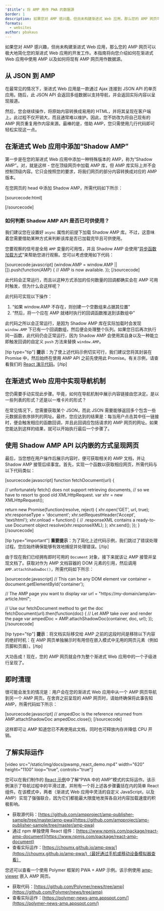 ```yaml
---
'$title': 将 AMP 用作 PWA 的数据源
$order: 1
description: 如果您对 AMP 感兴趣，但尚未构建渐进式 Web 应用，那么您的 AMP 网页可以极大地简化您的渐进式 Web 应用的开发工作。
formats:
  - websites
author: pbakaus
---
```


如果您对 AMP 感兴趣，但尚未构建渐进式 Web 应用，那么您的 AMP 网页可以极大地简化您的渐进式 Web 应用的开发工作。本指南将向您介绍如何在渐进式 Web 应用中使用 AMP 以及如何将现有 AMP 网页用作数据源。

## 从 JSON 到 AMP

在最常见的情况下，渐进式 Web 应用是一款通过 Ajax 连接到 JSON API 的单页应用。随后，此 JSON API 会返回多组数据以支持导航，并会返回实际内容以呈现报道。

然后，您会继续操作，将原始内容转换成易用的 HTML，并将其呈现在客户端上。此过程不仅开销大，而且通常难以维护。因此，您不妨改为将自己现有的 AMP 网页重复用作内容来源。最棒的是，借助 AMP，您只需使用几行代码即可轻松实现这一点。

## 在渐进式 Web 应用中添加“Shadow AMP”

第一步是在您的渐进式 Web 应用中添加一种特殊版本的 AMP，称为“Shadow AMP”。对，就是这样 - 您在顶级网页中加载 AMP 库，但 AMP 库实际上并不会控制顶级内容。它只会按照您的要求，将我们网页的部分内容转换成对应的 AMP 版本。

在您网页的 head 中添加 Shadow AMP，所需代码如下所示：

[sourcecode:html]

<!-- Asynchronously load the AMP-with-Shadow-DOM runtime library. -->
<script async src="https://ampjs.org/shadow-v0.js"></script>

[/sourcecode]

### 如何判断 Shadow AMP API 是否已可供使用？

我们建议您在设置好 `async` 属性的前提下加载 Shadow AMP 库。不过，这意味着您需要借助某种方式来判断该库是否已加载完毕且可供使用。

您要观察的信号是全局 `AMP` 变量的可用性，并且 Shadow AMP 会使用“[异步函数加载方式](http://mrcoles.com/blog/google-analytics-asynchronous-tracking-how-it-work/)”来帮助您进行观察。您可以考虑使用如下代码：

[sourcecode:javascript]
(window.AMP = window.AMP || []).push(function(AMP) {
// AMP is now available.
});
[/sourcecode]

此代码会正常运行，而且以这种方式添加的任何数量的回调都确实会在 AMP 可用时触发，但为什么会这样呢？

此代码可实现以下操作：

1. “如果 window.AMP 不存在，则创建一个空数组来占据其位置”
2. “然后，将一个应在 AMP 就绪时执行的回调函数推送到该数组中”

此代码之所以会正常运行，是因为 Shadow AMP 库在实际加载时会发现 `window.AMP` 下已有一个回调数组，然后便会处理整个队列。如果您日后再次执行同一函数，此代码仍会正常运行，因为 Shadow AMP 会使用其自身以及一种能立即触发回调的自定义 `push` 方法来替换 `window.AMP`。

[tip type="tip"] <strong>提示</strong>：为了使上述代码示例切实可行，我们建议您将其封装在 Promise 中，然后始终在使用 AMP API 之前先使用此 Promise。有关示例，请查看我们的 [React 演示代码](https://github.com/ampproject/amp-publisher-sample/blob/master/amp-pwa/src/components/amp-document/amp-document.js#L20)。[/tip]

## 在渐进式 Web 应用中实现导航机制

您仍需要手动实现此步骤。毕竟，如何在导航机制中展示内容链接由您决定。是以一些列表的形式？还是以一堆卡片的形式？

在常见情况下，您需要获取某个 JSON，而此 JSON 需要能够返回多个包含一些元数据且依序排列的网址。最终，您应达到的结果是：每当用户点击其中任一链接时，便会触发相应的函数回调，并且此回调应包括请求的 AMP 网页的网址。如果您能达到这样的结果，就可以开始执行最后一个步骤了。

## 使用 Shadow AMP API 以内嵌的方式呈现网页

最后，当您想在用户操作后展示内容时，便可获取相关的 AMP 文档，并让 Shadow AMP 接管后续事宜。首先，实现一个函数以获取相应网页，所需代码与以下代码类似：

[sourcecode:javascript]
function fetchDocument(url) {

// unfortunately fetch() does not support retrieving documents,
// so we have to resort to good old XMLHttpRequest.
var xhr = new XMLHttpRequest();

return new Promise(function(resolve, reject) {
xhr.open('GET', url, true);
xhr.responseType = 'document';
xhr.setRequestHeader('Accept', 'text/html');
xhr.onload = function() {
// .responseXML contains a ready-to-use Document object
resolve(xhr.responseXML);
};
xhr.send();
});
}
[/sourcecode]

[tip type="important"] <strong>重要提示</strong>：为了简化上述代码示例，我们跳过了错误处理过程。您应始终确保能够有效地捕捉并处理错误。[/tip]

由于现在我们已经拥有即时可用的 `Document` 对象，接下来就该让 AMP 接管并呈现文档了。获取对作为 AMP 文档容器的 DOM 元素的引用，然后调用 `AMP.attachShadowDoc()`，所需代码如下所示：

[sourcecode:javascript]
// This can be any DOM element
var container = document.getElementById('container');

// The AMP page you want to display
var url = "https://my-domain/amp/an-article.html";

// Use our fetchDocument method to get the doc
fetchDocument(url).then(function(doc) {
// Let AMP take over and render the page
var ampedDoc = AMP.attachShadowDoc(container, doc, url);
});
[/sourcecode]

[tip type="tip"] <strong>提示</strong>：将文档实际移交给 AMP 之前的这段时间是移除以下内容的绝好时机：在 AMP 网页单独展示时有用但在嵌入模式中无用的网页元素（例如页脚和页眉）。[/tip]

大功告成！现在，您的 AMP 网页就会作为整个渐进式 Web 应用中的一个子级进行呈现了。

## 即时清理

很可能会发生的情况是：用户会在您的渐进式 Web 应用中从一个 AMP 网页导航到另一个 AMP 网页。在舍弃之前呈现的 AMP 网页时，请始终确保将此事告知 AMP，所需代码如下所示：

[sourcecode:javascript]
// ampedDoc is the reference returned from AMP.attachShadowDoc
ampedDoc.close();
[/sourcecode]

这样即可让 AMP 知道您已不再使用此文档，同时也可释放内存并降低 CPU 开销。

## 了解实际运作

[video src="/static/img/docs/pwamp_react_demo.mp4" width="620" height="1100" loop="true", controls="true"]

您可以在我们制作的 [React 示例](https://github.com/ampproject/amp-publisher-sample/tree/master/amp-pwa)中了解“PWA 中的 AMP”模式的实际运作。该示例演示了导航过程中的平滑过渡，并附有一个将上述各步骤囊括在内的简单 React 组件。在该模式中，两者（渐进式 Web 应用中灵活的自定义 JavaScript，以及 AMP）实现了强强联合，因为它们都能最大限度地发挥各自对内容加载速度的积极影响。

- 获取源代码：[https://github.com/ampproject/amp-publisher-sample/tree/master/amp-pwa](https://github.com/ampproject/amp-publisher-sample/tree/master/amp-pwa)
- 通过 npm 单独使用 React 组件：[https://www.npmjs.com/package/react-amp-document](https://www.npmjs.com/package/react-amp-document)
- 查看实际运作：[https://choumx.github.io/amp-pwa/](https://choumx.github.io/amp-pwa/)（最好通过手机或移动设备模拟器查看）

您还可以查看一个使用 Polymer 框架的 PWA + AMP 示例。该示例使用 [amp-viewer](https://github.com/PolymerLabs/amp-viewer/) 嵌入 AMP 网页。

- 获取代码：[https://github.com/Polymer/news/tree/amp](https://github.com/Polymer/news/tree/amp)
- 查看实际运作：[https://polymer-news-amp.appspot.com/](https://polymer-news-amp.appspot.com/)
